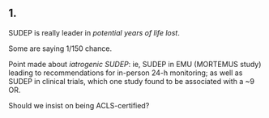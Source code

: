 ## 1.

SUDEP is really leader in *potential years of life lost*.

Some are saying 1/150 chance.

Point made about *iatrogenic SUDEP*: ie, SUDEP in EMU (MORTEMUS study) leading
to recommendations for in-person 24-h monitoring; as well as SUDEP in clinical
trials, which one study found to be associated with a ~9 OR.

Should we insist on being ACLS-certified?


